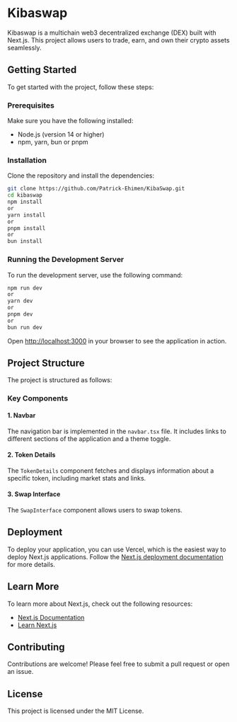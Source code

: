 # Kibaswap

Kibaswap is a multichain web3 decentralized exchange (DEX) built with Next.js. This project allows users to trade, earn, and own their crypto assets seamlessly.

## Getting Started

To get started with the project, follow these steps:

### Prerequisites

Make sure you have the following installed:

- Node.js (version 14 or higher)
- npm, yarn, bun or pnpm

### Installation

Clone the repository and install the dependencies:

```bash
git clone https://github.com/Patrick-Ehimen/KibaSwap.git
cd kibaswap
npm install
or
yarn install
or
pnpm install
or
bun install
```

### Running the Development Server

To run the development server, use the following command:

```bash
npm run dev
or
yarn dev
or
pnpm dev
or
bun run dev
```

Open [http://localhost:3000](http://localhost:3000) in your browser to see the application in action.

## Project Structure

The project is structured as follows:

### Key Components

#### 1. Navbar

The navigation bar is implemented in the `navbar.tsx` file. It includes links to different sections of the application and a theme toggle.

#### 2. Token Details

The `TokenDetails` component fetches and displays information about a specific token, including market stats and links.

#### 3. Swap Interface

The `SwapInterface` component allows users to swap tokens.

## Deployment

To deploy your application, you can use Vercel, which is the easiest way to deploy Next.js applications. Follow the [Next.js deployment documentation](https://nextjs.org/docs/deployment) for more details.

## Learn More

To learn more about Next.js, check out the following resources:

- [Next.js Documentation](https://nextjs.org/docs)
- [Learn Next.js](https://nextjs.org/learn)

## Contributing

Contributions are welcome! Please feel free to submit a pull request or open an issue.

## License

This project is licensed under the MIT License.
